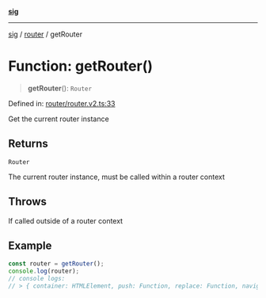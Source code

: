 [**sig**](../../README.md)

***

[sig](../../README.md) / [router](../README.md) / getRouter

# Function: getRouter()

> **getRouter**(): `Router`

Defined in: [router/router.v2.ts:33](https://github.com/OfirTheOne/sigjs/blob/3813ad713bace85b787cb7296817857283da9a85/sig/lib/router/router.v2.ts#L33)

Get the current router instance

## Returns

`Router`

The current router instance, must be called within a router context

## Throws

If called outside of a router context

## Example

```ts
const router = getRouter();
console.log(router);
// console logs:
// > { container: HTMLElement, push: Function, replace: Function, navigate: Function, ... }
```
